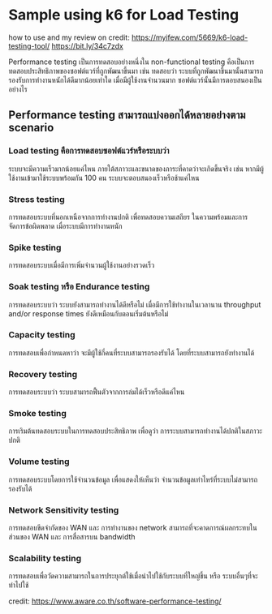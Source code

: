 # Sample using k6 for Load Testing

how to use and my review on
credit: 
https://myifew.com/5669/k6-load-testing-tool/
https://bit.ly/34c7zdx

Performance testing เป็นการทดสอบอย่างหนึ่งใน non-functional testing คือเป็นการทดสอบประสิทธิภาพของซอฟต์แวร์ที่ถูกพัฒนาขึ้นมา เช่น ทดสอบว่า ระบบที่ถูกพัฒนาขึ้นมานั้นสามารถรองรับการทำงานหนักได้ดีมากน้อยเท่าใด เมื่อมีผู้ใช้งานจำนวนมาก ซอฟต์แวร์นั้นมีการตอบสนองเป็นอย่างไร

## Performance testing สามารถแบ่งออกได้หลายอย่างตาม scenario

### Load testing คือการทดสอบซอฟต์แวร์หรือระบบว่า   
ระบบจะมีความเร็วมากน้อยแค่ไหน ภายใต้สภาวะและขนาดของภาระที่คาดว่าจะเกิดขึ้นจริง เช่น หากมีผู้ใช้งานเข้ามาใช้ระบบพร้อมกัน 100 คน ระบบจะตอบสนองเร็วหรือช้าแค่ไหน

### Stress testing
การทดสอบระบบที่นอกเหนือจากการทำงานปกติ เพื่อทดสอบความเสถียร ในความพร้อมและการจัดการข้อผิดพลาด เมื่อระบบมีการทำงานหนัก

### Spike testing
การทดสอบระบบเมื่อมีการเพิ่มจำนวนผู้ใช้งานอย่างรวดเร็ว

### Soak testing หรือ Endurance testing
การทดสอบระบบว่า ระบบยังสามารถทำงานได้ดีหรือไม่ เมื่อมีการใช้ทำงานในเวลานาน  throughput and/or response times ยังดีเหมือนกับตอนเริ่มต้นหรือไม่

### Capacity testing
การทดสอบเพื่อกำหนดหาว่า จะมีผู้ใช้กี่คนที่ระบบสามารถรองรับได้ โดยที่ระบบสามารถยังทำงานได้

### Recovery testing
การทดสอบระบบว่า ระบบสามารถฟื้นตัวจากการล่มได้เร็วหรือดีแค่ไหน

### Smoke testing 
การเริมต้นทดสอบระบบในการทดสอบประสิทธิภาพ เพื่อดูว่า การระบบสามารถทำงานได้ปกติในสภาวะปกติ

### Volume testing
การทดสอบระบบโดยการใช้จำนวนข้อมูล เพื่อแสดงให้เห็นว่า จำนวนข้อมูลเท่าไหร่ที่ระบบไม่สามารถรองรับได้

### Network Sensitivity testing
การทดสอบขีดจำกัดของ WAN และ การทำงานของ network  สามารถที่จะคาดการณ์ผลกระทบในส่วนของ WAN และ การสื่อสารบน bandwidth

### Scalability testing
การทดสอบเพื่อวัดความสามารถในการประยุกต์ใช้เมื่อนำไปใช้กับระบบที่ใหญ่ขึ้น หรือ ระบบอื่นๆที่จะทำไปใช้

credit: https://www.aware.co.th/software-performance-testing/